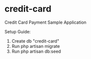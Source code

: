 # credit-card
Credit Card Payment Sample Application

Setup Guide:

1. Create db "credit-card"
2. Run php artisan migrate
3. Run php artisan db:seed
